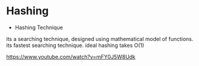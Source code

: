 # Hashing

- Hashing Technique

its a searching technique, designed using mathematical model of functions. its fastest searching technique. ideal hashing takes O(1)

https://www.youtube.com/watch?v=mFY0J5W8Udk
